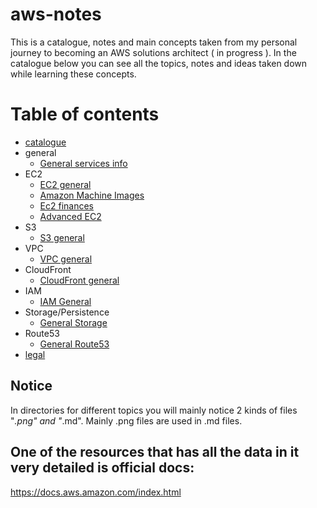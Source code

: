 # aws-notes
This is a catalogue, notes and main concepts taken from my personal journey to becoming an AWS solutions architect ( in progress ).
In the catalogue below you can see all the topics, notes and ideas taken down while learning these concepts.

# Table of contents
- [catalogue](https://github.com/nikasakandelidze/aws-notes/blob/main/catalogue.md)
- general
	- [General services info](https://github.com/nikasakandelidze/aws-notes/blob/main/general/generalServices.md)
- EC2
	- [EC2 general](https://github.com/nikasakandelidze/aws-notes/tree/main/ec2/ec2.md)
	- [Amazon Machine Images](https://github.com/nikasakandelidze/aws-journey/blob/main/ec2/ami.md)
	- [Ec2 finances](https://github.com/nikasakandelidze/aws-journey/blob/main/ec2/ec2-finanfce.md)
	- [Advanced EC2](https://github.com/nikasakandelidze/aws-notes/blob/main/ec2/advanced-ec2.md)
- S3
	- [S3 general](https://github.com/nikasakandelidze/aws-notes/blob/main/storage/aws-storage.md)
- VPC
	- [VPC general](https://github.com/nikasakandelidze/aws-notes/blob/main/vpc/vpc.md)
- CloudFront
	- [CloudFront general](https://github.com/nikasakandelidze/aws-notes/blob/main/cloudFront/cloudfront.md)
- IAM
	- [IAM General](https://github.com/nikasakandelidze/aws-notes/blob/main/IAM/iam.md)
- Storage/Persistence
	- [General Storage](https://github.com/nikasakandelidze/aws-notes/blob/main/storage/storage.md)
- Route53
	- [General Route53](https://github.com/nikasakandelidze/aws-journey/blob/main/route53/route53.md)
- [legal](https://github.com/nikasakandelidze/aws-notes/blob/main/legal/legal.md)

## Notice
In directories for different topics you will mainly notice 2 kinds of files "*.png" and "*.md". Mainly .png files are used in .md files.

## One of the resources that has all the data in it very detailed is official docs:
https://docs.aws.amazon.com/index.html
